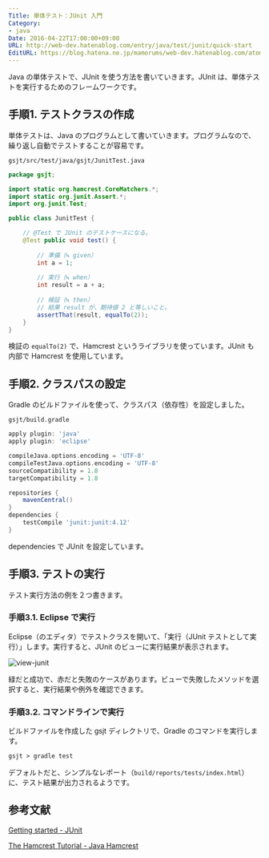 ```yaml
---
Title: 単体テスト：JUnit 入門
Category:
- java
Date: 2016-04-22T17:00:00+09:00
URL: http://web-dev.hatenablog.com/entry/java/test/junit/quick-start
EditURL: https://blog.hatena.ne.jp/mamorums/web-dev.hatenablog.com/atom/entry/10328749687179058059
---
```


Java の単体テストで、JUnit を使う方法を書いていきます。JUnit は、単体テストを実行するためのフレームワークです。


## 手順1. テストクラスの作成
単体テストは、Java のプログラムとして書いていきます。プログラムなので、繰り返し自動でテストすることが容易です。

`gsjt/src/test/java/gsjt/JunitTest.java`

```java
package gsjt;

import static org.hamcrest.CoreMatchers.*;
import static org.junit.Assert.*;
import org.junit.Test;

public class JunitTest {

	// @Test で JUnit のテストケースになる。
	@Test public void test() {
		
		// 準備（≒ given）
		int a = 1;
		
		// 実行（≒ when）
		int result = a + a;
		
		// 検証（≒ then）
		// 結果 result が、期待値 2 と等しいこと。
		assertThat(result, equalTo(2));
	}
}
```

検証の `equalTo(2)` で、Hamcrest というライブラリを使っています。JUnit も内部で Hamcrest を使用しています。


## 手順2. クラスパスの設定
Gradle のビルドファイルを使って、クラスパス（依存性）を設定しました。

`gsjt/build.gradle`

```gradle
apply plugin: 'java'
apply plugin: 'eclipse'

compileJava.options.encoding = 'UTF-8'
compileTestJava.options.encoding = 'UTF-8'
sourceCompatibility = 1.8
targetCompatibility = 1.8

repositories {
    mavenCentral()
}
dependencies {
	testCompile 'junit:junit:4.12'
}
```

dependencies で JUnit を設定しています。


## 手順3. テストの実行
テスト実行方法の例を２つ書きます。

### 手順3.1. Eclipse で実行
Eclipse（のエディタ）でテストクラスを開いて、「実行（JUnit テストとして実行）」します。実行すると、JUnit のビューに実行結果が表示されます。

![view-junit](http://cdn-ak.f.st-hatena.com/images/fotolife/m/mamorums/20160812/20160812231946.png)

緑だと成功で、赤だと失敗のケースがあります。ビューで失敗したメソッドを選択すると、実行結果や例外を確認できます。

### 手順3.2. コマンドラインで実行
ビルドファイルを作成した gsjt ディレクトリで、Gradle のコマンドを実行します。

```txt
gsjt > gradle test
```

デフォルトだと、シンプルなレポート（`build/reports/tests/index.html`）に、テスト結果が出力されるようです。


## 参考文献
[Getting started - JUnit](https://github.com/junit-team/junit4/wiki/Getting-started)

[The Hamcrest Tutorial - Java Hamcrest](https://code.google.com/archive/p/hamcrest/wikis/Tutorial.wiki)
